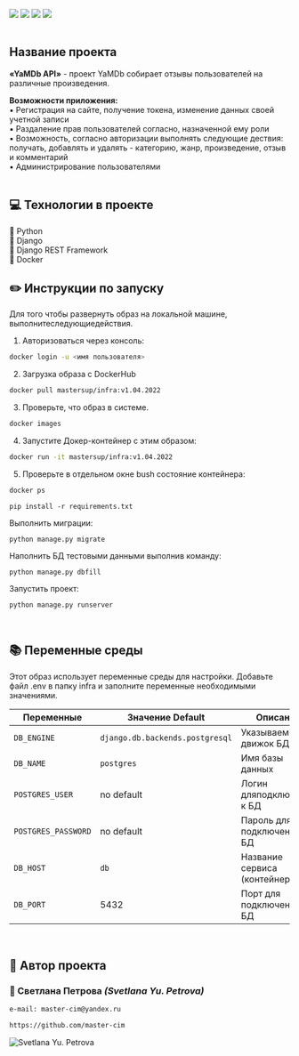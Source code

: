 ![](https://img.shields.io/badge/Python-3.7.5-blue) 
![](https://img.shields.io/badge/Django-2.2.16-green)
![](https://img.shields.io/badge/DjangoRestFramework-3.12.4-red)
![](https://img.shields.io/badge/Docker-yellow)
<br><br>
## Название проекта
**«YaMDb API»** - проект YaMDb собирает отзывы пользователей на различные произведения.

**Возможности приложения:**<br>
:black_small_square: Регистрация на сайте, получение токена, изменение данных своей учетной записи<br>
:black_small_square: Раздаление прав пользователей согласно, назначенной ему роли<br>
:black_small_square: Возможность, согласно авторизации выполнять следующие дествия: получать, добавлять и удалять - категорию, жанр, произведение, отзыв и комментарий<br>
:black_small_square: Администрирование пользователями<br><br>


## :computer: Технологии в проекте

:small_blue_diamond: Python <br>
:small_blue_diamond: Django <br>
:small_blue_diamond: Django REST Framework <br>
:small_blue_diamond: Docker <br>


## :pencil2: Инструкции по запуску
Для того чтобы развернуть образ на локальной машине, выполнитеследующиедействия.
1. Авторизоваться через консоль:
```sh
docker login -u <имя пользователя>
```
2. Загрузка образа с DockerHub
```sh
docker pull mastersup/infra:v1.04.2022
```
3. Проверьте, что образ в системе.
```sh
docker images
```
4. Запустите Докер-контейнер с этим образом:
```sh
docker run -it mastersup/infra:v1.04.2022
```
5. Проверьте в отдельном окне bush состояние контейнера:
```sh
docker ps
```
```
pip install -r requirements.txt
```

Выполнить миграции:

```
python manage.py migrate
```

Наполнить БД тестовыми данными выполнив команду:

```
python manage.py dbfill
```

Запустить проект:

```
python manage.py runserver
```

<br>

## :books: Переменные среды
Этот образ использует переменные среды для настройки. Добавьте файл .env в папку infra и заполните переменные необходимыми значениями.

|Переменные              |Значение Default               |Описание                                            |
|------------------------|-------------------------------|----------------------------------------------------|
|`DB_ENGINE`             |`django.db.backends.postgresql`|Указываем движок БД                                 |
|`DB_NAME`               |`postgres`                     |Имя базы данных                                     |
|`POSTGRES_USER`         |no default                     |Логин дляподключения к БД                           |
|`POSTGRES_PASSWORD`     |no default                     |Пароль для подключения к БД                         |
|`DB_HOST`               |`db`                           |Название сервиса (контейнера)                       |
|`DB_PORT`               |5432                           |Порт для подключения к БД                           |


<br>

## :bust_in_silhouette: Автор проекта 
### :small_orange_diamond: Светлана  Петрова _(Svetlana Yu. Petrova)_
```html
e-mail: master-cim@yandex.ru
```
```html
https://github.com/master-cim
```
![Svetlana Yu. Petrova](https://sun9-69.userapi.com/s/v1/ig2/xnnSHqXZgIfndCNtTIc6uvOkDxJpBby-YbjsRuwBUMRWD3i70InOYiPjQ2S-7AX74uYWWXo6CYDZbjkFCPGr7Wtl.jpg?size=319x319&quality=96&type=album "Svetlana Yu. Petrova")
